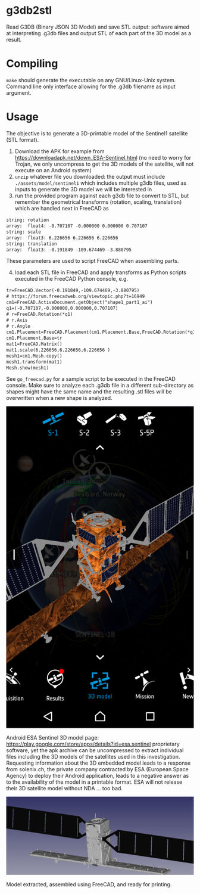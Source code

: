 # g3db2stl
Read G3DB (Binary JSON 3D Model) and save STL output: software aimed at interpreting
.g3db files and output STL of each part of the 3D model as a result.

# Compiling

``make`` should generate the executable on any GNU/Linux-Unix system. Command line
only interface allowing for the .g3db filename as input argument.

# Usage

The objective is to generate a 3D-printable model of the Sentinel1 satellite (STL format).
1. Download the APK for example from https://downloadapk.net/down_ESA-Sentinel.html
(no need to worry for Trojan, we only uncompress to get the 3D models of the satellite, will 
not execute on an Android system)
2. ``unzip`` whatever file you downloaded: the output must include ``./assets/model/sentinel1``
which includes multiple g3db files, used as inputs to generate the 3D model we will be interested
in
3. run the provided program against each g3db file to convert to STL, but remember the geometrical
transforms (rotation, scaling, translation) which are handled next in FreeCAD as
```
string: rotation 
array:  float4: -0.707107 -0.000000 0.000000 0.707107 
string: scale 
array:  float3: 6.226656 6.226656 6.226656 
string: translation 
array:  float3: -0.191849 -109.674469 -3.880795 
```
These parameters are used to script FreeCAD when assembling parts.

4. load each STL file in FreeCAD and apply transforms as Python scripts executed in the FreeCAD
Python console, e.g.
```
tr=FreeCAD.Vector(-0.191849,-109.674469,-3.880795)
# https://forum.freecadweb.org/viewtopic.php?t=16949
cm1=FreeCAD.ActiveDocument.getObject("shape1_part1_ai")
q1=(-0.707107,-0.000000,0.000000,0.707107)
# r=FreeCAD.Rotation(*q1)
# r.Axis
# r.Angle
cm1.Placement=FreeCAD.Placement(cm1.Placement.Base,FreeCAD.Rotation(*q1))
cm1.Placement.Base=tr
mat1=FreeCAD.Matrix()
mat1.scale(6.226656,6.226656,6.226656 )
mesh1=cm1.Mesh.copy() 
mesh1.transform(mat1) 
Mesh.show(mesh1)
```

See ``go_freecad.py`` for a sample script to be executed in the FreeCAD console. Make sure to
analyze each .g3db file in a different sub-directory as shapes might have the same name and
the resulting .stl files will be overwritten when a new shape is analyzed.

<img src="figures/Screenshot_20210422-192719.PNG">

Android ESA Sentinel 3D model page: https://play.google.com/store/apps/details?id=esa.sentinel proprietary software, yet the apk archive can be uncompressed to extract individual files including the 3D models of the satellites used in this investigation. Requesting information about the 3D embedded model leads to a response from solenix.ch, the private company contracted by ESA (European Space 
Agency) to deploy their Android application, leads to a negative answer as to the availability
of the model in a printable format. ESA will not release their 3D satellite model without NDA ... too bad.

<img src="figures/model_assembled.png">

Model extracted, assembled using FreeCAD, and ready for printing.
